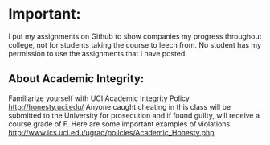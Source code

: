 # Important:
I put my assignments on Github to show companies my progress throughout college, not for students taking the course to leech from. No student has my permission to use the assignments that I have posted.
## About Academic Integrity: 
Familiarize yourself with UCI Academic Integrity Policy http://honesty.uci.edu/  Anyone caught cheating in this class will be submitted to the University for prosecution and if found guilty, will receive a course grade of F.  Here are some important examples of violations. http://www.ics.uci.edu/ugrad/policies/Academic_Honesty.php